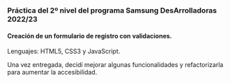 <h3>Práctica del 2º nivel del programa Samsung DesArrolladoras 2022/23</h3>
<h4>Creación de un formulario de registro con validaciones.</h4>
<p>Lenguajes: HTML5, CSS3 y JavaScript.</p>
<p>Una vez entregada, decidí mejorar algunas funcionalidades y refactorizarla para aumentar la accesibilidad.</p>




